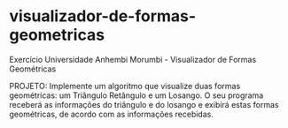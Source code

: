 # visualizador-de-formas-geometricas
Exercício Universidade Anhembi Morumbi - Visualizador de Formas Geométricas

PROJETO: Implemente um algoritmo que visualize duas formas geométricas: um Triângulo Retângulo e um Losango. O seu programa receberá as informações do triângulo 
e do losango e exibirá estas formas geométricas, de acordo com as
informações recebidas.
